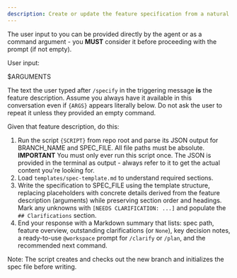 ```yaml
---
description: Create or update the feature specification from a natural language feature description.
---
```


<!-- prompt-scripts
sh: scripts/bash/create-new-feature.sh --json "{ARGS}"
ps: scripts/powershell/create-new-feature.ps1 -Json "{ARGS}"
-->

The user input to you can be provided directly by the agent or as a command argument - you **MUST** consider it before proceeding with the prompt (if not empty).

User input:

$ARGUMENTS

The text the user typed after `/specify` in the triggering message **is** the feature description. Assume you always have it available in this conversation even if `{ARGS}` appears literally below. Do not ask the user to repeat it unless they provided an empty command.

Given that feature description, do this:

1. Run the script `{SCRIPT}` from repo root and parse its JSON output for BRANCH_NAME and SPEC_FILE. All file paths must be absolute.
  **IMPORTANT** You must only ever run this script once. The JSON is provided in the terminal as output - always refer to it to get the actual content you're looking for.
2. Load `templates/spec-template.md` to understand required sections.
3. Write the specification to SPEC_FILE using the template structure, replacing placeholders with concrete details derived from the feature description (arguments) while preserving section order and headings. Mark any unknowns with `[NEEDS CLARIFICATION: ...]` and populate the `## Clarifications` section.
4. End your response with a Markdown summary that lists: spec path, feature overview, outstanding clarifications (or `None`), key decision notes, a ready-to-use `@workspace` prompt for `/clarify` or `/plan`, and the recommended next command.

Note: The script creates and checks out the new branch and initializes the spec file before writing.

